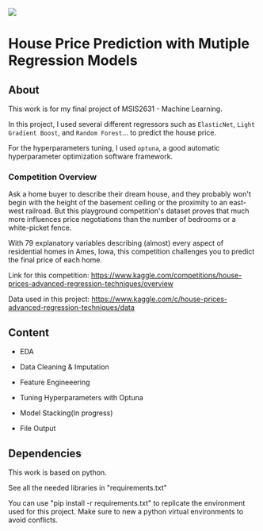 ![](https://storage.googleapis.com/kaggle-competitions/kaggle/5407/media/housesbanner.png)

# House Price Prediction with Mutiple Regression Models

## About

This work is for my final project of MSIS2631 - Machine Learning.

In this project, I used several different regressors such as `ElasticNet`, `Light Gradient Boost`, and `Random Forest`... to predict the house price.

For the hyperparameters tuning, I used `optuna`, a good automatic hyperparameter optimization software framework.

### Competition Overview

Ask a home buyer to describe their dream house, and they probably won't begin with the height of the basement ceiling or the proximity to an east-west railroad. But this playground competition's dataset proves that much more influences price negotiations than the number of bedrooms or a white-picket fence.

With 79 explanatory variables describing (almost) every aspect of residential homes in Ames, Iowa, this competition challenges you to predict the final price of each home.

Link for this competition: https://www.kaggle.com/competitions/house-prices-advanced-regression-techniques/overview

Data used in this project: https://www.kaggle.com/c/house-prices-advanced-regression-techniques/data

## Content

* EDA

* Data Cleaning & Imputation

* Feature Engineeering

* Tuning Hyperparameters with Optuna

* Model Stacking(In progress)

* File Output

## Dependencies

This work is based on python.

See all the needed libraries in "requirements.txt"

You can use "pip install -r requirements.txt" to replicate the environment used for this project. Make sure to new a python virtual environments to avoid conflicts.